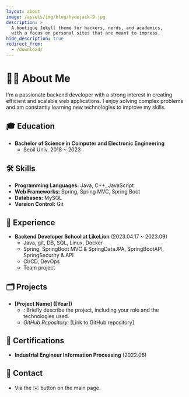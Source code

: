 ```yaml
---
layout: about
image: /assets/img/blog/hydejack-9.jpg
description: >
  A boutique Jekyll theme for hackers, nerds, and academics,
  with a focus on personal sites that are meant to impress.
hide_description: true
redirect_from:
  - /download/
---
```


# 👩‍💻 About Me
<!--author-->

I'm a passionate backend developer with a strong interest in creating efficient and scalable web applications. I enjoy solving complex problems and am constantly learning new technologies to improve my skills.

## 🎓 Education

- **Bachelor of Science in Computer and Electronic Engineering**
  - Seoil Univ. 2018 ~ 2023

## 🛠 Skills

- **Programming Languages:** Java, C++, JavaScript
- **Web Frameworks:** Spring, Spring MVC, Spring Boot
- **Databases:** MySQL
- **Version Control:** Git

## 💼 Experience

- **Backend Developer School at LikeLion** (2023.04.17 ~ 2023.09)
  - Java, git, DB, SQL, Linux, Docker
  - Spring, SpringBoot MVC & SpringDataJPA, SpringBootAPI, SpringSecurity & API
  - CI/CD, DevOps
  - Team project

## 🗂 Projects

- **[Project Name] ([Year])**
  - *:* Briefly describe the project, including your role and the technologies used.
  - *GitHub Repository:* [Link to GitHub repository]

## 🏅 Certifications

- **Industrial Engineer Information Processing** (2022.06)

## 📧 Contact

- Via the ✉️ button on the main page.